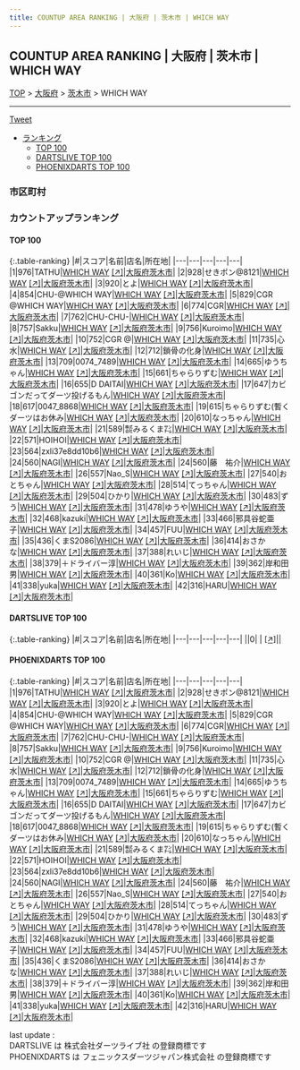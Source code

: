 ```yaml
---
title: COUNTUP AREA RANKING | 大阪府 | 茨木市 | WHICH WAY
---
```

## COUNTUP AREA RANKING | 大阪府 | 茨木市 | WHICH WAY

[TOP](/darts/rank/) > [大阪府](/darts/rank/大阪府/) > [茨木市](/darts/rank/大阪府/茨木市/) > WHICH WAY

___

<a href="https://twitter.com/share?ref_src=twsrc%5Etfw" data-text="COUNTUP AREA RANKING | 大阪府茨木市WHICH WAY" class="twitter-share-button" data-hashtags="DARTSLIVE,PHOENIXDARTS,darts,ダーツ" data-show-count="false">Tweet</a>

* [ランキング](#カウントアップランキング)
    * [TOP 100](#top-100)
    * [DARTSLIVE TOP 100](#dartslive-top-100)
    * [PHOENIXDARTS TOP 100](#phoenixdarts-top-100)

### 市区町村

<ul>

</ul>

### カウントアップランキング

#### TOP 100



{:.table-ranking}
|#|スコア|名前|店名|所在地|
|---|---|---|---|---|
|1|976|<span class="rank-name-pd">TATHU</span>|<a href="/darts/rank/shops/68667.html">WHICH WAY</a> <a href="https://vs.phoenixdarts.com/jp/shop/shopDetailInfo/s_68667?s_seq=68667">[↗]</a>|<a href="/darts/rank/大阪府/茨木市">大阪府茨木市</a>|
|2|928|<span class="rank-name-pd">せきポン@8121</span>|<a href="/darts/rank/shops/68667.html">WHICH WAY</a> <a href="https://vs.phoenixdarts.com/jp/shop/shopDetailInfo/s_68667?s_seq=68667">[↗]</a>|<a href="/darts/rank/大阪府/茨木市">大阪府茨木市</a>|
|3|920|<span class="rank-name-pd">とよ</span>|<a href="/darts/rank/shops/68667.html">WHICH WAY</a> <a href="https://vs.phoenixdarts.com/jp/shop/shopDetailInfo/s_68667?s_seq=68667">[↗]</a>|<a href="/darts/rank/大阪府/茨木市">大阪府茨木市</a>|
|4|854|<span class="rank-name-pd">CHU-@WHICH WAY</span>|<a href="/darts/rank/shops/68667.html">WHICH WAY</a> <a href="https://vs.phoenixdarts.com/jp/shop/shopDetailInfo/s_68667?s_seq=68667">[↗]</a>|<a href="/darts/rank/大阪府/茨木市">大阪府茨木市</a>|
|5|829|<span class="rank-name-pd">CGR @WHICH WAY</span>|<a href="/darts/rank/shops/68667.html">WHICH WAY</a> <a href="https://vs.phoenixdarts.com/jp/shop/shopDetailInfo/s_68667?s_seq=68667">[↗]</a>|<a href="/darts/rank/大阪府/茨木市">大阪府茨木市</a>|
|6|774|<span class="rank-name-pd">CGR</span>|<a href="/darts/rank/shops/68667.html">WHICH WAY</a> <a href="https://vs.phoenixdarts.com/jp/shop/shopDetailInfo/s_68667?s_seq=68667">[↗]</a>|<a href="/darts/rank/大阪府/茨木市">大阪府茨木市</a>|
|7|762|<span class="rank-name-pd">CHU-CHU-</span>|<a href="/darts/rank/shops/68667.html">WHICH WAY</a> <a href="https://vs.phoenixdarts.com/jp/shop/shopDetailInfo/s_68667?s_seq=68667">[↗]</a>|<a href="/darts/rank/大阪府/茨木市">大阪府茨木市</a>|
|8|757|<span class="rank-name-pd">Sakku</span>|<a href="/darts/rank/shops/68667.html">WHICH WAY</a> <a href="https://vs.phoenixdarts.com/jp/shop/shopDetailInfo/s_68667?s_seq=68667">[↗]</a>|<a href="/darts/rank/大阪府/茨木市">大阪府茨木市</a>|
|9|756|<span class="rank-name-pd">Kuroimo</span>|<a href="/darts/rank/shops/68667.html">WHICH WAY</a> <a href="https://vs.phoenixdarts.com/jp/shop/shopDetailInfo/s_68667?s_seq=68667">[↗]</a>|<a href="/darts/rank/大阪府/茨木市">大阪府茨木市</a>|
|10|752|<span class="rank-name-pd">CGR @</span>|<a href="/darts/rank/shops/68667.html">WHICH WAY</a> <a href="https://vs.phoenixdarts.com/jp/shop/shopDetailInfo/s_68667?s_seq=68667">[↗]</a>|<a href="/darts/rank/大阪府/茨木市">大阪府茨木市</a>|
|11|735|<span class="rank-name-pd">心水</span>|<a href="/darts/rank/shops/68667.html">WHICH WAY</a> <a href="https://vs.phoenixdarts.com/jp/shop/shopDetailInfo/s_68667?s_seq=68667">[↗]</a>|<a href="/darts/rank/大阪府/茨木市">大阪府茨木市</a>|
|12|712|<span class="rank-name-pd">鎖骨の化身</span>|<a href="/darts/rank/shops/68667.html">WHICH WAY</a> <a href="https://vs.phoenixdarts.com/jp/shop/shopDetailInfo/s_68667?s_seq=68667">[↗]</a>|<a href="/darts/rank/大阪府/茨木市">大阪府茨木市</a>|
|13|709|<span class="rank-name-pd">0074_7489</span>|<a href="/darts/rank/shops/68667.html">WHICH WAY</a> <a href="https://vs.phoenixdarts.com/jp/shop/shopDetailInfo/s_68667?s_seq=68667">[↗]</a>|<a href="/darts/rank/大阪府/茨木市">大阪府茨木市</a>|
|14|665|<span class="rank-name-pd">ゆうちゃん</span>|<a href="/darts/rank/shops/68667.html">WHICH WAY</a> <a href="https://vs.phoenixdarts.com/jp/shop/shopDetailInfo/s_68667?s_seq=68667">[↗]</a>|<a href="/darts/rank/大阪府/茨木市">大阪府茨木市</a>|
|15|661|<span class="rank-name-pd">ちゃらりずむ</span>|<a href="/darts/rank/shops/68667.html">WHICH WAY</a> <a href="https://vs.phoenixdarts.com/jp/shop/shopDetailInfo/s_68667?s_seq=68667">[↗]</a>|<a href="/darts/rank/大阪府/茨木市">大阪府茨木市</a>|
|16|655|<span class="rank-name-pd">D DAITAI</span>|<a href="/darts/rank/shops/68667.html">WHICH WAY</a> <a href="https://vs.phoenixdarts.com/jp/shop/shopDetailInfo/s_68667?s_seq=68667">[↗]</a>|<a href="/darts/rank/大阪府/茨木市">大阪府茨木市</a>|
|17|647|<span class="rank-name-pd">カビゴンだってダーツ投げるもん</span>|<a href="/darts/rank/shops/68667.html">WHICH WAY</a> <a href="https://vs.phoenixdarts.com/jp/shop/shopDetailInfo/s_68667?s_seq=68667">[↗]</a>|<a href="/darts/rank/大阪府/茨木市">大阪府茨木市</a>|
|18|617|<span class="rank-name-pd">0047_8868</span>|<a href="/darts/rank/shops/68667.html">WHICH WAY</a> <a href="https://vs.phoenixdarts.com/jp/shop/shopDetailInfo/s_68667?s_seq=68667">[↗]</a>|<a href="/darts/rank/大阪府/茨木市">大阪府茨木市</a>|
|19|615|<span class="rank-name-pd">ちゃらりずむ(暫くダーツはお休み</span>|<a href="/darts/rank/shops/68667.html">WHICH WAY</a> <a href="https://vs.phoenixdarts.com/jp/shop/shopDetailInfo/s_68667?s_seq=68667">[↗]</a>|<a href="/darts/rank/大阪府/茨木市">大阪府茨木市</a>|
|20|610|<span class="rank-name-pd">なっちゃん</span>|<a href="/darts/rank/shops/68667.html">WHICH WAY</a> <a href="https://vs.phoenixdarts.com/jp/shop/shopDetailInfo/s_68667?s_seq=68667">[↗]</a>|<a href="/darts/rank/大阪府/茨木市">大阪府茨木市</a>|
|21|589|<span class="rank-name-pd">㍿みるくま㌠</span>|<a href="/darts/rank/shops/68667.html">WHICH WAY</a> <a href="https://vs.phoenixdarts.com/jp/shop/shopDetailInfo/s_68667?s_seq=68667">[↗]</a>|<a href="/darts/rank/大阪府/茨木市">大阪府茨木市</a>|
|22|571|<span class="rank-name-pd">HOIHOI</span>|<a href="/darts/rank/shops/68667.html">WHICH WAY</a> <a href="https://vs.phoenixdarts.com/jp/shop/shopDetailInfo/s_68667?s_seq=68667">[↗]</a>|<a href="/darts/rank/大阪府/茨木市">大阪府茨木市</a>|
|23|564|<span class="rank-name-pd">zxli37e8dd10b6</span>|<a href="/darts/rank/shops/68667.html">WHICH WAY</a> <a href="https://vs.phoenixdarts.com/jp/shop/shopDetailInfo/s_68667?s_seq=68667">[↗]</a>|<a href="/darts/rank/大阪府/茨木市">大阪府茨木市</a>|
|24|560|<span class="rank-name-pd">NAGI</span>|<a href="/darts/rank/shops/68667.html">WHICH WAY</a> <a href="https://vs.phoenixdarts.com/jp/shop/shopDetailInfo/s_68667?s_seq=68667">[↗]</a>|<a href="/darts/rank/大阪府/茨木市">大阪府茨木市</a>|
|24|560|<span class="rank-name-pd">藤　祐介</span>|<a href="/darts/rank/shops/68667.html">WHICH WAY</a> <a href="https://vs.phoenixdarts.com/jp/shop/shopDetailInfo/s_68667?s_seq=68667">[↗]</a>|<a href="/darts/rank/大阪府/茨木市">大阪府茨木市</a>|
|26|557|<span class="rank-name-pd">Nao_S</span>|<a href="/darts/rank/shops/68667.html">WHICH WAY</a> <a href="https://vs.phoenixdarts.com/jp/shop/shopDetailInfo/s_68667?s_seq=68667">[↗]</a>|<a href="/darts/rank/大阪府/茨木市">大阪府茨木市</a>|
|27|540|<span class="rank-name-pd">おとちゃん</span>|<a href="/darts/rank/shops/68667.html">WHICH WAY</a> <a href="https://vs.phoenixdarts.com/jp/shop/shopDetailInfo/s_68667?s_seq=68667">[↗]</a>|<a href="/darts/rank/大阪府/茨木市">大阪府茨木市</a>|
|28|514|<span class="rank-name-pd">てっちゃん</span>|<a href="/darts/rank/shops/68667.html">WHICH WAY</a> <a href="https://vs.phoenixdarts.com/jp/shop/shopDetailInfo/s_68667?s_seq=68667">[↗]</a>|<a href="/darts/rank/大阪府/茨木市">大阪府茨木市</a>|
|29|504|<span class="rank-name-pd">ひかり</span>|<a href="/darts/rank/shops/68667.html">WHICH WAY</a> <a href="https://vs.phoenixdarts.com/jp/shop/shopDetailInfo/s_68667?s_seq=68667">[↗]</a>|<a href="/darts/rank/大阪府/茨木市">大阪府茨木市</a>|
|30|483|<span class="rank-name-pd">ずう</span>|<a href="/darts/rank/shops/68667.html">WHICH WAY</a> <a href="https://vs.phoenixdarts.com/jp/shop/shopDetailInfo/s_68667?s_seq=68667">[↗]</a>|<a href="/darts/rank/大阪府/茨木市">大阪府茨木市</a>|
|31|478|<span class="rank-name-pd">ゆうや</span>|<a href="/darts/rank/shops/68667.html">WHICH WAY</a> <a href="https://vs.phoenixdarts.com/jp/shop/shopDetailInfo/s_68667?s_seq=68667">[↗]</a>|<a href="/darts/rank/大阪府/茨木市">大阪府茨木市</a>|
|32|468|<span class="rank-name-pd">kazuki</span>|<a href="/darts/rank/shops/68667.html">WHICH WAY</a> <a href="https://vs.phoenixdarts.com/jp/shop/shopDetailInfo/s_68667?s_seq=68667">[↗]</a>|<a href="/darts/rank/大阪府/茨木市">大阪府茨木市</a>|
|33|466|<span class="rank-name-pd">邪具谷蛇亜子</span>|<a href="/darts/rank/shops/68667.html">WHICH WAY</a> <a href="https://vs.phoenixdarts.com/jp/shop/shopDetailInfo/s_68667?s_seq=68667">[↗]</a>|<a href="/darts/rank/大阪府/茨木市">大阪府茨木市</a>|
|34|457|<span class="rank-name-pd">FUU</span>|<a href="/darts/rank/shops/68667.html">WHICH WAY</a> <a href="https://vs.phoenixdarts.com/jp/shop/shopDetailInfo/s_68667?s_seq=68667">[↗]</a>|<a href="/darts/rank/大阪府/茨木市">大阪府茨木市</a>|
|35|436|<span class="rank-name-pd">くまS2086</span>|<a href="/darts/rank/shops/68667.html">WHICH WAY</a> <a href="https://vs.phoenixdarts.com/jp/shop/shopDetailInfo/s_68667?s_seq=68667">[↗]</a>|<a href="/darts/rank/大阪府/茨木市">大阪府茨木市</a>|
|36|414|<span class="rank-name-pd">おさかな</span>|<a href="/darts/rank/shops/68667.html">WHICH WAY</a> <a href="https://vs.phoenixdarts.com/jp/shop/shopDetailInfo/s_68667?s_seq=68667">[↗]</a>|<a href="/darts/rank/大阪府/茨木市">大阪府茨木市</a>|
|37|388|<span class="rank-name-pd">れいじ</span>|<a href="/darts/rank/shops/68667.html">WHICH WAY</a> <a href="https://vs.phoenixdarts.com/jp/shop/shopDetailInfo/s_68667?s_seq=68667">[↗]</a>|<a href="/darts/rank/大阪府/茨木市">大阪府茨木市</a>|
|38|379|<span class="rank-name-pd">＋ドライバー淳</span>|<a href="/darts/rank/shops/68667.html">WHICH WAY</a> <a href="https://vs.phoenixdarts.com/jp/shop/shopDetailInfo/s_68667?s_seq=68667">[↗]</a>|<a href="/darts/rank/大阪府/茨木市">大阪府茨木市</a>|
|39|362|<span class="rank-name-pd">岸和田男</span>|<a href="/darts/rank/shops/68667.html">WHICH WAY</a> <a href="https://vs.phoenixdarts.com/jp/shop/shopDetailInfo/s_68667?s_seq=68667">[↗]</a>|<a href="/darts/rank/大阪府/茨木市">大阪府茨木市</a>|
|40|361|<span class="rank-name-pd">Ko</span>|<a href="/darts/rank/shops/68667.html">WHICH WAY</a> <a href="https://vs.phoenixdarts.com/jp/shop/shopDetailInfo/s_68667?s_seq=68667">[↗]</a>|<a href="/darts/rank/大阪府/茨木市">大阪府茨木市</a>|
|41|338|<span class="rank-name-pd">yuka</span>|<a href="/darts/rank/shops/68667.html">WHICH WAY</a> <a href="https://vs.phoenixdarts.com/jp/shop/shopDetailInfo/s_68667?s_seq=68667">[↗]</a>|<a href="/darts/rank/大阪府/茨木市">大阪府茨木市</a>|
|42|316|<span class="rank-name-pd">HARU</span>|<a href="/darts/rank/shops/68667.html">WHICH WAY</a> <a href="https://vs.phoenixdarts.com/jp/shop/shopDetailInfo/s_68667?s_seq=68667">[↗]</a>|<a href="/darts/rank/大阪府/茨木市">大阪府茨木市</a>|


#### DARTSLIVE TOP 100



{:.table-ranking}
|#|スコア|名前|店名|所在地|
|---|---|---|---|---|
||0|<span class="rank-name-dl"> </span>|<a href="/darts/rank/shops/.html"></a> <a href="">[↗]</a>|<a href="/darts/rank//"></a>|


#### PHOENIXDARTS TOP 100



{:.table-ranking}
|#|スコア|名前|店名|所在地|
|---|---|---|---|---|
|1|976|<span class="rank-name-pd">TATHU</span>|<a href="/darts/rank/shops/68667.html">WHICH WAY</a> <a href="https://vs.phoenixdarts.com/jp/shop/shopDetailInfo/s_68667?s_seq=68667">[↗]</a>|<a href="/darts/rank/大阪府/茨木市">大阪府茨木市</a>|
|2|928|<span class="rank-name-pd">せきポン@8121</span>|<a href="/darts/rank/shops/68667.html">WHICH WAY</a> <a href="https://vs.phoenixdarts.com/jp/shop/shopDetailInfo/s_68667?s_seq=68667">[↗]</a>|<a href="/darts/rank/大阪府/茨木市">大阪府茨木市</a>|
|3|920|<span class="rank-name-pd">とよ</span>|<a href="/darts/rank/shops/68667.html">WHICH WAY</a> <a href="https://vs.phoenixdarts.com/jp/shop/shopDetailInfo/s_68667?s_seq=68667">[↗]</a>|<a href="/darts/rank/大阪府/茨木市">大阪府茨木市</a>|
|4|854|<span class="rank-name-pd">CHU-@WHICH WAY</span>|<a href="/darts/rank/shops/68667.html">WHICH WAY</a> <a href="https://vs.phoenixdarts.com/jp/shop/shopDetailInfo/s_68667?s_seq=68667">[↗]</a>|<a href="/darts/rank/大阪府/茨木市">大阪府茨木市</a>|
|5|829|<span class="rank-name-pd">CGR @WHICH WAY</span>|<a href="/darts/rank/shops/68667.html">WHICH WAY</a> <a href="https://vs.phoenixdarts.com/jp/shop/shopDetailInfo/s_68667?s_seq=68667">[↗]</a>|<a href="/darts/rank/大阪府/茨木市">大阪府茨木市</a>|
|6|774|<span class="rank-name-pd">CGR</span>|<a href="/darts/rank/shops/68667.html">WHICH WAY</a> <a href="https://vs.phoenixdarts.com/jp/shop/shopDetailInfo/s_68667?s_seq=68667">[↗]</a>|<a href="/darts/rank/大阪府/茨木市">大阪府茨木市</a>|
|7|762|<span class="rank-name-pd">CHU-CHU-</span>|<a href="/darts/rank/shops/68667.html">WHICH WAY</a> <a href="https://vs.phoenixdarts.com/jp/shop/shopDetailInfo/s_68667?s_seq=68667">[↗]</a>|<a href="/darts/rank/大阪府/茨木市">大阪府茨木市</a>|
|8|757|<span class="rank-name-pd">Sakku</span>|<a href="/darts/rank/shops/68667.html">WHICH WAY</a> <a href="https://vs.phoenixdarts.com/jp/shop/shopDetailInfo/s_68667?s_seq=68667">[↗]</a>|<a href="/darts/rank/大阪府/茨木市">大阪府茨木市</a>|
|9|756|<span class="rank-name-pd">Kuroimo</span>|<a href="/darts/rank/shops/68667.html">WHICH WAY</a> <a href="https://vs.phoenixdarts.com/jp/shop/shopDetailInfo/s_68667?s_seq=68667">[↗]</a>|<a href="/darts/rank/大阪府/茨木市">大阪府茨木市</a>|
|10|752|<span class="rank-name-pd">CGR @</span>|<a href="/darts/rank/shops/68667.html">WHICH WAY</a> <a href="https://vs.phoenixdarts.com/jp/shop/shopDetailInfo/s_68667?s_seq=68667">[↗]</a>|<a href="/darts/rank/大阪府/茨木市">大阪府茨木市</a>|
|11|735|<span class="rank-name-pd">心水</span>|<a href="/darts/rank/shops/68667.html">WHICH WAY</a> <a href="https://vs.phoenixdarts.com/jp/shop/shopDetailInfo/s_68667?s_seq=68667">[↗]</a>|<a href="/darts/rank/大阪府/茨木市">大阪府茨木市</a>|
|12|712|<span class="rank-name-pd">鎖骨の化身</span>|<a href="/darts/rank/shops/68667.html">WHICH WAY</a> <a href="https://vs.phoenixdarts.com/jp/shop/shopDetailInfo/s_68667?s_seq=68667">[↗]</a>|<a href="/darts/rank/大阪府/茨木市">大阪府茨木市</a>|
|13|709|<span class="rank-name-pd">0074_7489</span>|<a href="/darts/rank/shops/68667.html">WHICH WAY</a> <a href="https://vs.phoenixdarts.com/jp/shop/shopDetailInfo/s_68667?s_seq=68667">[↗]</a>|<a href="/darts/rank/大阪府/茨木市">大阪府茨木市</a>|
|14|665|<span class="rank-name-pd">ゆうちゃん</span>|<a href="/darts/rank/shops/68667.html">WHICH WAY</a> <a href="https://vs.phoenixdarts.com/jp/shop/shopDetailInfo/s_68667?s_seq=68667">[↗]</a>|<a href="/darts/rank/大阪府/茨木市">大阪府茨木市</a>|
|15|661|<span class="rank-name-pd">ちゃらりずむ</span>|<a href="/darts/rank/shops/68667.html">WHICH WAY</a> <a href="https://vs.phoenixdarts.com/jp/shop/shopDetailInfo/s_68667?s_seq=68667">[↗]</a>|<a href="/darts/rank/大阪府/茨木市">大阪府茨木市</a>|
|16|655|<span class="rank-name-pd">D DAITAI</span>|<a href="/darts/rank/shops/68667.html">WHICH WAY</a> <a href="https://vs.phoenixdarts.com/jp/shop/shopDetailInfo/s_68667?s_seq=68667">[↗]</a>|<a href="/darts/rank/大阪府/茨木市">大阪府茨木市</a>|
|17|647|<span class="rank-name-pd">カビゴンだってダーツ投げるもん</span>|<a href="/darts/rank/shops/68667.html">WHICH WAY</a> <a href="https://vs.phoenixdarts.com/jp/shop/shopDetailInfo/s_68667?s_seq=68667">[↗]</a>|<a href="/darts/rank/大阪府/茨木市">大阪府茨木市</a>|
|18|617|<span class="rank-name-pd">0047_8868</span>|<a href="/darts/rank/shops/68667.html">WHICH WAY</a> <a href="https://vs.phoenixdarts.com/jp/shop/shopDetailInfo/s_68667?s_seq=68667">[↗]</a>|<a href="/darts/rank/大阪府/茨木市">大阪府茨木市</a>|
|19|615|<span class="rank-name-pd">ちゃらりずむ(暫くダーツはお休み</span>|<a href="/darts/rank/shops/68667.html">WHICH WAY</a> <a href="https://vs.phoenixdarts.com/jp/shop/shopDetailInfo/s_68667?s_seq=68667">[↗]</a>|<a href="/darts/rank/大阪府/茨木市">大阪府茨木市</a>|
|20|610|<span class="rank-name-pd">なっちゃん</span>|<a href="/darts/rank/shops/68667.html">WHICH WAY</a> <a href="https://vs.phoenixdarts.com/jp/shop/shopDetailInfo/s_68667?s_seq=68667">[↗]</a>|<a href="/darts/rank/大阪府/茨木市">大阪府茨木市</a>|
|21|589|<span class="rank-name-pd">㍿みるくま㌠</span>|<a href="/darts/rank/shops/68667.html">WHICH WAY</a> <a href="https://vs.phoenixdarts.com/jp/shop/shopDetailInfo/s_68667?s_seq=68667">[↗]</a>|<a href="/darts/rank/大阪府/茨木市">大阪府茨木市</a>|
|22|571|<span class="rank-name-pd">HOIHOI</span>|<a href="/darts/rank/shops/68667.html">WHICH WAY</a> <a href="https://vs.phoenixdarts.com/jp/shop/shopDetailInfo/s_68667?s_seq=68667">[↗]</a>|<a href="/darts/rank/大阪府/茨木市">大阪府茨木市</a>|
|23|564|<span class="rank-name-pd">zxli37e8dd10b6</span>|<a href="/darts/rank/shops/68667.html">WHICH WAY</a> <a href="https://vs.phoenixdarts.com/jp/shop/shopDetailInfo/s_68667?s_seq=68667">[↗]</a>|<a href="/darts/rank/大阪府/茨木市">大阪府茨木市</a>|
|24|560|<span class="rank-name-pd">NAGI</span>|<a href="/darts/rank/shops/68667.html">WHICH WAY</a> <a href="https://vs.phoenixdarts.com/jp/shop/shopDetailInfo/s_68667?s_seq=68667">[↗]</a>|<a href="/darts/rank/大阪府/茨木市">大阪府茨木市</a>|
|24|560|<span class="rank-name-pd">藤　祐介</span>|<a href="/darts/rank/shops/68667.html">WHICH WAY</a> <a href="https://vs.phoenixdarts.com/jp/shop/shopDetailInfo/s_68667?s_seq=68667">[↗]</a>|<a href="/darts/rank/大阪府/茨木市">大阪府茨木市</a>|
|26|557|<span class="rank-name-pd">Nao_S</span>|<a href="/darts/rank/shops/68667.html">WHICH WAY</a> <a href="https://vs.phoenixdarts.com/jp/shop/shopDetailInfo/s_68667?s_seq=68667">[↗]</a>|<a href="/darts/rank/大阪府/茨木市">大阪府茨木市</a>|
|27|540|<span class="rank-name-pd">おとちゃん</span>|<a href="/darts/rank/shops/68667.html">WHICH WAY</a> <a href="https://vs.phoenixdarts.com/jp/shop/shopDetailInfo/s_68667?s_seq=68667">[↗]</a>|<a href="/darts/rank/大阪府/茨木市">大阪府茨木市</a>|
|28|514|<span class="rank-name-pd">てっちゃん</span>|<a href="/darts/rank/shops/68667.html">WHICH WAY</a> <a href="https://vs.phoenixdarts.com/jp/shop/shopDetailInfo/s_68667?s_seq=68667">[↗]</a>|<a href="/darts/rank/大阪府/茨木市">大阪府茨木市</a>|
|29|504|<span class="rank-name-pd">ひかり</span>|<a href="/darts/rank/shops/68667.html">WHICH WAY</a> <a href="https://vs.phoenixdarts.com/jp/shop/shopDetailInfo/s_68667?s_seq=68667">[↗]</a>|<a href="/darts/rank/大阪府/茨木市">大阪府茨木市</a>|
|30|483|<span class="rank-name-pd">ずう</span>|<a href="/darts/rank/shops/68667.html">WHICH WAY</a> <a href="https://vs.phoenixdarts.com/jp/shop/shopDetailInfo/s_68667?s_seq=68667">[↗]</a>|<a href="/darts/rank/大阪府/茨木市">大阪府茨木市</a>|
|31|478|<span class="rank-name-pd">ゆうや</span>|<a href="/darts/rank/shops/68667.html">WHICH WAY</a> <a href="https://vs.phoenixdarts.com/jp/shop/shopDetailInfo/s_68667?s_seq=68667">[↗]</a>|<a href="/darts/rank/大阪府/茨木市">大阪府茨木市</a>|
|32|468|<span class="rank-name-pd">kazuki</span>|<a href="/darts/rank/shops/68667.html">WHICH WAY</a> <a href="https://vs.phoenixdarts.com/jp/shop/shopDetailInfo/s_68667?s_seq=68667">[↗]</a>|<a href="/darts/rank/大阪府/茨木市">大阪府茨木市</a>|
|33|466|<span class="rank-name-pd">邪具谷蛇亜子</span>|<a href="/darts/rank/shops/68667.html">WHICH WAY</a> <a href="https://vs.phoenixdarts.com/jp/shop/shopDetailInfo/s_68667?s_seq=68667">[↗]</a>|<a href="/darts/rank/大阪府/茨木市">大阪府茨木市</a>|
|34|457|<span class="rank-name-pd">FUU</span>|<a href="/darts/rank/shops/68667.html">WHICH WAY</a> <a href="https://vs.phoenixdarts.com/jp/shop/shopDetailInfo/s_68667?s_seq=68667">[↗]</a>|<a href="/darts/rank/大阪府/茨木市">大阪府茨木市</a>|
|35|436|<span class="rank-name-pd">くまS2086</span>|<a href="/darts/rank/shops/68667.html">WHICH WAY</a> <a href="https://vs.phoenixdarts.com/jp/shop/shopDetailInfo/s_68667?s_seq=68667">[↗]</a>|<a href="/darts/rank/大阪府/茨木市">大阪府茨木市</a>|
|36|414|<span class="rank-name-pd">おさかな</span>|<a href="/darts/rank/shops/68667.html">WHICH WAY</a> <a href="https://vs.phoenixdarts.com/jp/shop/shopDetailInfo/s_68667?s_seq=68667">[↗]</a>|<a href="/darts/rank/大阪府/茨木市">大阪府茨木市</a>|
|37|388|<span class="rank-name-pd">れいじ</span>|<a href="/darts/rank/shops/68667.html">WHICH WAY</a> <a href="https://vs.phoenixdarts.com/jp/shop/shopDetailInfo/s_68667?s_seq=68667">[↗]</a>|<a href="/darts/rank/大阪府/茨木市">大阪府茨木市</a>|
|38|379|<span class="rank-name-pd">＋ドライバー淳</span>|<a href="/darts/rank/shops/68667.html">WHICH WAY</a> <a href="https://vs.phoenixdarts.com/jp/shop/shopDetailInfo/s_68667?s_seq=68667">[↗]</a>|<a href="/darts/rank/大阪府/茨木市">大阪府茨木市</a>|
|39|362|<span class="rank-name-pd">岸和田男</span>|<a href="/darts/rank/shops/68667.html">WHICH WAY</a> <a href="https://vs.phoenixdarts.com/jp/shop/shopDetailInfo/s_68667?s_seq=68667">[↗]</a>|<a href="/darts/rank/大阪府/茨木市">大阪府茨木市</a>|
|40|361|<span class="rank-name-pd">Ko</span>|<a href="/darts/rank/shops/68667.html">WHICH WAY</a> <a href="https://vs.phoenixdarts.com/jp/shop/shopDetailInfo/s_68667?s_seq=68667">[↗]</a>|<a href="/darts/rank/大阪府/茨木市">大阪府茨木市</a>|
|41|338|<span class="rank-name-pd">yuka</span>|<a href="/darts/rank/shops/68667.html">WHICH WAY</a> <a href="https://vs.phoenixdarts.com/jp/shop/shopDetailInfo/s_68667?s_seq=68667">[↗]</a>|<a href="/darts/rank/大阪府/茨木市">大阪府茨木市</a>|
|42|316|<span class="rank-name-pd">HARU</span>|<a href="/darts/rank/shops/68667.html">WHICH WAY</a> <a href="https://vs.phoenixdarts.com/jp/shop/shopDetailInfo/s_68667?s_seq=68667">[↗]</a>|<a href="/darts/rank/大阪府/茨木市">大阪府茨木市</a>|


<div class="footer border-top border-gray-light mt-5 pt-3 text-right text-gray">
    last update : <span style="font-weight: italic" id="foot_last_modified"></span><br />
    DARTSLIVE は 株式会社ダーツライブ社 の登録商標です<br />
    PHOENIXDARTS は フェニックスダーツジャパン株式会社 の登録商標です<br />
</div>

<script src="https://cdnjs.cloudflare.com/ajax/libs/jquery.tablesorter/2.31.3/js/jquery.tablesorter.min.js" integrity="sha512-qzgd5cYSZcosqpzpn7zF2ZId8f/8CHmFKZ8j7mU4OUXTNRd5g+ZHBPsgKEwoqxCtdQvExE5LprwwPAgoicguNg==" crossorigin="anonymous" referrerpolicy="no-referrer"></script>
<link rel="stylesheet" href="https://cdnjs.cloudflare.com/ajax/libs/jquery.tablesorter/2.31.3/css/theme.default.min.css" integrity="sha512-wghhOJkjQX0Lh3NSWvNKeZ0ZpNn+SPVXX1Qyc9OCaogADktxrBiBdKGDoqVUOyhStvMBmJQ8ZdMHiR3wuEq8+w==" crossorigin="anonymous" referrerpolicy="no-referrer" />
<script>
$(function() {
    $(".table-ranking").tablesorter({sortList:[[0, 0]]});
    $("#foot_last_modified").text(formatDate(new Date(document.lastModified), 'yyyy-MM-dd HH:mm:ss'));
});
</script>

<script async src="https://platform.twitter.com/widgets.js" charset="utf-8"></script>